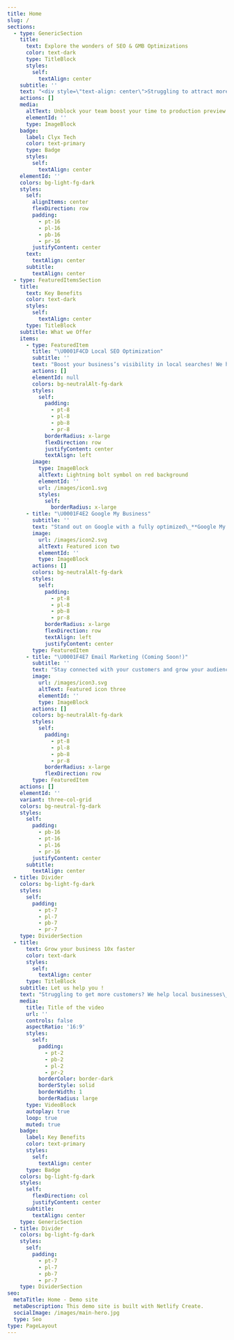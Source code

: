 ```yaml
---
title: Home
slug: /
sections:
  - type: GenericSection
    title:
      text: Explore the wonders of SEO & GMB Optimizations
      color: text-dark
      type: TitleBlock
      styles:
        self:
          textAlign: center
    subtitle: ''
    text: "<div style=\"text-align: center\">Struggling to attract more customers? We help local businesses\_**rank higher, get more leads, and increase revenue**\_with expert\_**Local SEO, Google My Business optimization, and (soon) Email Marketing**. Let us handle your online presence so you can focus on what you do best—running your business.</div>\n\n<div style=\"text-align: center\">\U0001F4CD\_**Get found. Get customers. Grow fast.**\_Start your journey today!</div>\n\n"
    actions: []
    media:
      altText: Unblock your team boost your time to production preview
      elementId: ''
      type: ImageBlock
    badge:
      label: Clyx Tech
      color: text-primary
      type: Badge
      styles:
        self:
          textAlign: center
    elementId: ''
    colors: bg-light-fg-dark
    styles:
      self:
        alignItems: center
        flexDirection: row
        padding:
          - pt-16
          - pl-16
          - pb-16
          - pr-16
        justifyContent: center
      text:
        textAlign: center
      subtitle:
        textAlign: center
  - type: FeaturedItemsSection
    title:
      text: Key Benefits
      color: text-dark
      styles:
        self:
          textAlign: center
      type: TitleBlock
    subtitle: What we Offer
    items:
      - type: FeaturedItem
        title: "\U0001F4CD Local SEO Optimization"
        subtitle: ''
        text: "Boost your business’s visibility in local searches! We help you rank higher on\_**Google Maps, local directories, and search engine results**, ensuring that customers in your area find you first.\n\n✔ Keyword Optimization for Local Search\n✔ Google Maps & Directory Listings\n✔ On-Page & Off-Page SEO for Local Growth\n"
        actions: []
        elementId: null
        colors: bg-neutralAlt-fg-dark
        styles:
          self:
            padding:
              - pt-8
              - pl-8
              - pb-8
              - pr-8
            borderRadius: x-large
            flexDirection: row
            justifyContent: center
            textAlign: left
        image:
          type: ImageBlock
          altText: Lightning bolt symbol on red background
          elementId: ''
          url: /images/icon1.svg
          styles:
            self:
              borderRadius: x-large
      - title: "\U0001F4E2 Google My Business"
        subtitle: ''
        text: "Stand out on Google with a fully optimized\_**Google My Business (GMB) profile**. We handle everything from setup to ongoing management, helping you attract more customers and build trust online.\n\n✔ GMB Profile Setup & Optimization\n✔ Regular Updates & Post Scheduling\n✔ Customer Reviews & Engagement Strategy\n"
        image:
          url: /images/icon2.svg
          altText: Featured icon two
          elementId: ''
          type: ImageBlock
        actions: []
        colors: bg-neutralAlt-fg-dark
        styles:
          self:
            padding:
              - pt-8
              - pl-8
              - pb-8
              - pr-8
            borderRadius: x-large
            flexDirection: row
            textAlign: left
            justifyContent: center
        type: FeaturedItem
      - title: "\U0001F4E7 Email Marketing (Coming Soon!)"
        subtitle: ''
        text: "Stay connected with your customers and grow your audience through\_**strategic email marketing campaigns**. Coming soon, we’ll offer:\n\n✔ Professional Email Campaigns\n✔ Automated Follow-Ups & Newsletters\n✔ Targeted Customer Engagement\n"
        image:
          url: /images/icon3.svg
          altText: Featured icon three
          elementId: ''
          type: ImageBlock
        actions: []
        colors: bg-neutralAlt-fg-dark
        styles:
          self:
            padding:
              - pt-8
              - pl-8
              - pb-8
              - pr-8
            borderRadius: x-large
            flexDirection: row
        type: FeaturedItem
    actions: []
    elementId: ''
    variant: three-col-grid
    colors: bg-neutral-fg-dark
    styles:
      self:
        padding:
          - pb-16
          - pt-16
          - pl-16
          - pr-16
        justifyContent: center
      subtitle:
        textAlign: center
  - title: Divider
    colors: bg-light-fg-dark
    styles:
      self:
        padding:
          - pt-7
          - pl-7
          - pb-7
          - pr-7
    type: DividerSection
  - title:
      text: Grow your business 10x faster
      color: text-dark
      styles:
        self:
          textAlign: center
      type: TitleBlock
    subtitle: Let us help you !
    text: "Struggling to get more customers? We help local businesses\_**boost visibility, attract more leads, and increase revenue**with expert\_**Local SEO, Google My Business optimization, and (soon) Email Marketing**. Whether you need to rank higher on\_**Google Maps**, improve your\_**online presence**, or engage with customers through email, we’ve got you covered.\n\n\U0001F4CD\_**Get found. Get leads. Get results.**\_Let’s take your business to the next level!\n"
    media:
      title: Title of the video
      url: ''
      controls: false
      aspectRatio: '16:9'
      styles:
        self:
          padding:
            - pt-2
            - pb-2
            - pl-2
            - pr-2
          borderColor: border-dark
          borderStyle: solid
          borderWidth: 1
          borderRadius: large
      type: VideoBlock
      autoplay: true
      loop: true
      muted: true
    badge:
      label: Key Benefits
      color: text-primary
      styles:
        self:
          textAlign: center
      type: Badge
    colors: bg-light-fg-dark
    styles:
      self:
        flexDirection: col
        justifyContent: center
      subtitle:
        textAlign: center
    type: GenericSection
  - title: Divider
    colors: bg-light-fg-dark
    styles:
      self:
        padding:
          - pt-7
          - pl-7
          - pb-7
          - pr-7
    type: DividerSection
seo:
  metaTitle: Home - Demo site
  metaDescription: This demo site is built with Netlify Create.
  socialImage: /images/main-hero.jpg
  type: Seo
type: PageLayout
---
```

